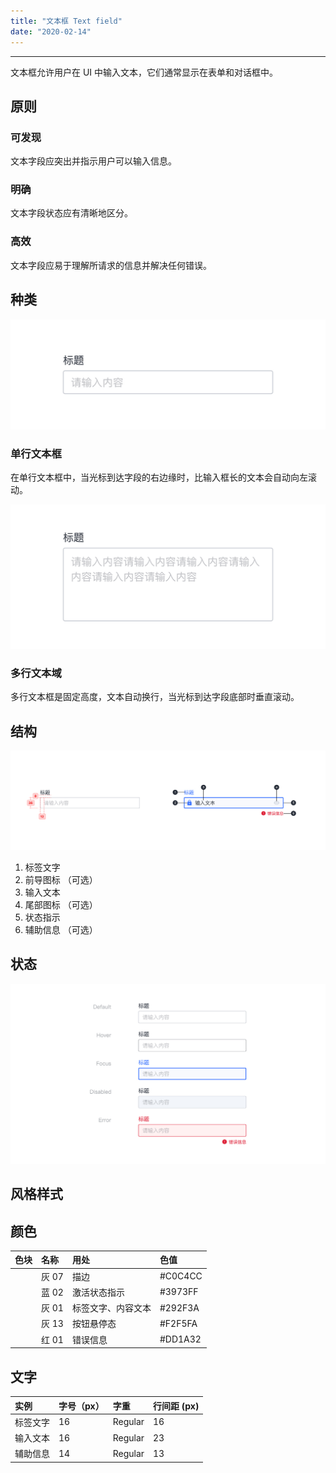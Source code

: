 ```yaml
---
title: "文本框 Text field"
date: "2020-02-14"
---
```


---

文本框允许用户在 UI 中输入文本，它们通常显示在表单和对话框中。

## 原则

### 可发现

文本字段应突出并指示用户可以输入信息。

### 明确

文本字段状态应有清晰地区分。

### 高效

文本字段应易于理解所请求的信息并解决任何错误。

## 种类

![text-field-1](text-field-1.jpg)

### 单行文本框

在单行文本框中，当光标到达字段的右边缘时，比输入框长的文本会自动向左滚动。

![text-field-2](text-field-2.jpg)

### 多行文本域

多行文本框是固定高度，文本自动换行，当光标到达字段底部时垂直滚动。

## 结构

![text-field-3](text-field-3.jpg)

1. 标签文字
2. 前导图标 （可选）
3. 输入文本
4. 尾部图标 （可选）
5. 状态指示
6. 辅助信息 （可选）

## 状态

![text-field-4](text-field-4.jpg)

## 风格样式

## 颜色

| 色块                                                                | 名称  | 用处               | 色值    |
| :------------------------------------------------------------------ | :---- | :----------------- | :------ |
| <span class="colorBlock" style="background-color: #C0C4CC;"></span> | 灰 07 | 描边               | #C0C4CC |
| <span class="colorBlock" style="background-color: #3973FF;"></span> | 蓝 02 | 激活状态指示       | #3973FF |
| <span class="colorBlock" style="background-color: #292F3A;"></span> | 灰 01 | 标签文字、内容文本 | #292F3A |
| <span class="colorBlock" style="background-color: #F2F5FA;"></span> | 灰 13 | 按钮悬停态         | #F2F5FA |
| <span class="colorBlock" style="background-color: #DD1A32;"></span> | 红 01 | 错误信息           | #DD1A32 |

## 文字

| 实例     | 字号（px） | 字重    | 行间距 (px) |
| :------- | :--------- | :------ | :---------- |
| 标签文字 | 16         | Regular | 16          |
| 输入文本 | 16         | Regular | 23          |
| 辅助信息 | 14         | Regular | 13          |
